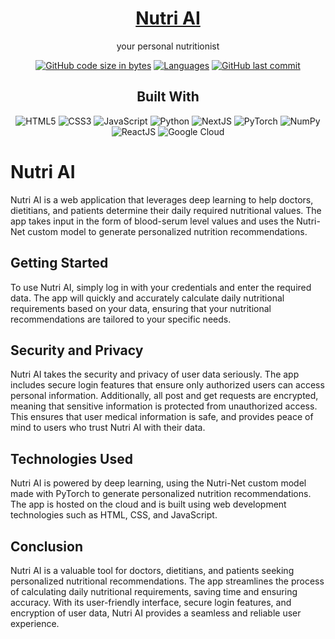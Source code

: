 <h1 align=center><a href='https://ieeesb-hackathon-url.vercel.app/'>Nutri AI</a></h1>
<p align=center>your personal nutritionist</p>
<div align='center'>
  
[![GitHub code size in bytes](https://img.shields.io/github/languages/code-size/jesherjoshua/nutriai?logo=github&style=for-the-badge)](https://github.com/jesherjoshua/nutriai)
[![Languages](https://img.shields.io/github/languages/count/jesherjoshua/nutriai?style=for-the-badge)](https://github.com/jesherjoshua/nutriai)
[![GitHub last commit](https://img.shields.io/github/last-commit/jesherjoshua/nutriai?style=for-the-badge&logo=git)](https://github.com/jesherjoshua/nutriai)
<h2>Built With</h2>

![HTML5](https://img.shields.io/badge/html5-%23E34F26.svg?style=for-the-badge&logo=html5&logoColor=white)
![CSS3](https://img.shields.io/badge/css3-%231572B6.svg?style=for-the-badge&logo=css3&logoColor=white)
![JavaScript](https://img.shields.io/badge/javascript-%23323330.svg?style=for-the-badge&logo=javascript&log)
	![Python](https://img.shields.io/badge/python-3670A0?style=for-the-badge&logo=python&logoColor=ffdd54)
  ![NextJS](https://img.shields.io/badge/next.js-000000?style=for-the-badge&logo=nextdotjs&logoColor=white)
![PyTorch](https://img.shields.io/badge/PyTorch-EE4C2C?style=for-the-badge&logo=pytorch&logoColor=white)
	![NumPy](https://img.shields.io/badge/Numpy-777BB4?style=for-the-badge&logo=numpy&logoColor=white)
	![ReactJS](https://img.shields.io/badge/React-20232A?style=for-the-badge&logo=react&logoColor=61DAFB)
    ![Google Cloud](https://img.shields.io/badge/GoogleCloud-%234285F4.svg?style=for-the-badge&logo=google-cloud&logoColor=white)
</div>





# Nutri AI

Nutri AI is a web application that leverages deep learning to help doctors, dietitians, and patients determine their daily required nutritional values. The app takes input in the form of blood-serum level values and uses the Nutri-Net custom model to generate personalized nutrition recommendations.

## Getting Started

To use Nutri AI, simply log in with your credentials and enter the required data. The app will quickly and accurately calculate daily nutritional requirements based on your data, ensuring that your nutritional recommendations are tailored to your specific needs.

## Security and Privacy

Nutri AI takes the security and privacy of user data seriously. The app includes secure login features that ensure only authorized users can access personal information. Additionally, all post and get requests are encrypted, meaning that sensitive information is protected from unauthorized access. This ensures that user medical information is safe, and provides peace of mind to users who trust Nutri AI with their data.

## Technologies Used

Nutri AI is powered by deep learning, using the Nutri-Net custom model made with PyTorch to generate personalized nutrition recommendations. The app is hosted on the cloud and is built using web development technologies such as HTML, CSS, and JavaScript.

## Conclusion

Nutri AI is a valuable tool for doctors, dietitians, and patients seeking personalized nutritional recommendations. The app streamlines the process of calculating daily nutritional requirements, saving time and ensuring accuracy. With its user-friendly interface, secure login features, and encryption of user data, Nutri AI provides a seamless and reliable user experience.
